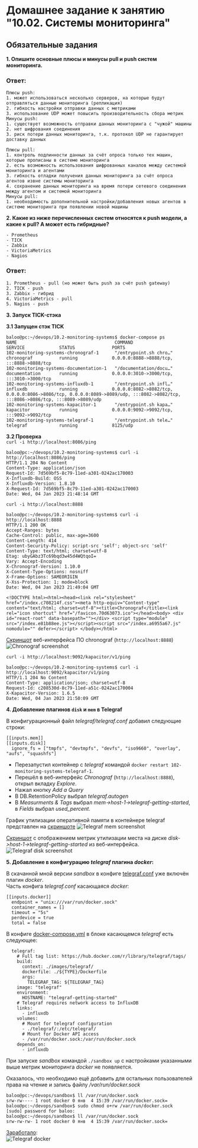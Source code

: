 # Домашнее задание к занятию "10.02. Системы мониторинга"

## Обязательные задания

**1. Опишите основные плюсы и минусы pull и push систем мониторинга.**

### Ответ:
```
Плюсы push:
1. может использоваться несколько серверов, на которые будут отправляться данные мониторинга (репликация)
2. гибкость настройки отправки данных с метриками
3. использование UDP может повысить производительность сбора метрик
Минусы push:
1. существует возможность отправки данных мониторинга с "чужой" машины
2. нет шифрования соединения
3. риск потери данных мониторинга, т.к. протокол UDP не гарантирует доставку данных

Плюсы pull:
1. контроль подлинности данных за счёт опроса только тех машин, которые прописаны в системе мониторинга
2. есть возможность использования шифрованных каналов между системой мониторинга и агентами
3. гибкость отладки получения данных мониторинга за счёт опроса агентов извне системы мониторинга
4. сохранение данных мониторинга на время потери сетевого соединения между агентом и системой мониторинга
Минусы pull:
1. необходимость дополнительной настройки/добавления новых агентов в системе мониторинга при появлении новой машины
```

**2. Какие из ниже перечисленных систем относятся к push модели, а какие к pull? А может есть гибридные?**

    - Prometheus 
    - TICK
    - Zabbix
    - VictoriaMetrics
    - Nagios

### Ответ:
```
1. Prometheus - pull (но может быть push за счёт push gateway)
2. TICK - push
3. Zabbix - гибрид
4. VictoriaMetrics - pull
5. Nagios - push
```

**3. Запуск TICK-стэка**

**3.1 Запущен стэк TICK**
```
baloo@pc:~/devops/10.2-monitoring-systems$ docker-compose ps
NAME                                     COMMAND                  SERVICE             STATUS              PORTS
102-monitoring-systems-chronograf-1      "/entrypoint.sh chro…"   chronograf          running             0.0.0.0:8888->8888/tcp, :::8888->8888/tcp
102-monitoring-systems-documentation-1   "/documentation/docu…"   documentation       running             0.0.0.0:3010->3000/tcp, :::3010->3000/tcp
102-monitoring-systems-influxdb-1        "/entrypoint.sh infl…"   influxdb            running             0.0.0.0:8082->8082/tcp, 0.0.0.0:8086->8086/tcp, 0.0.0.0:8089->8089/udp, :::8082->8082/tcp, :::8086->8086/tcp, :::8089->8089/udp
102-monitoring-systems-kapacitor-1       "/entrypoint.sh kapa…"   kapacitor           running             0.0.0.0:9092->9092/tcp, :::9092->9092/tcp
102-monitoring-systems-telegraf-1        "/entrypoint.sh tele…"   telegraf            running             8125/udp
```

**3.2 Проверка**  
`curl -i http://localhost:8086/ping`
```
baloo@pc:~/devops/10.2-monitoring-systems$ curl -i http://localhost:8086/ping
HTTP/1.1 204 No Content
Content-Type: application/json
Request-Id: 7d569bf5-8c79-11ed-a301-0242ac170003
X-Influxdb-Build: OSS
X-Influxdb-Version: 1.8.10
X-Request-Id: 7d569bf5-8c79-11ed-a301-0242ac170003
Date: Wed, 04 Jan 2023 21:48:14 GMT
```


`curl -i http://localhost:8888` 
```
baloo@pc:~/devops/10.2-monitoring-systems$ curl -i http://localhost:8888
HTTP/1.1 200 OK
Accept-Ranges: bytes
Cache-Control: public, max-age=3600
Content-Length: 414
Content-Security-Policy: script-src 'self'; object-src 'self'
Content-Type: text/html; charset=utf-8
Etag: ubyGAbz3Tc69bqd3w45d4WQtqoI=
Vary: Accept-Encoding
X-Chronograf-Version: 1.10.0
X-Content-Type-Options: nosniff
X-Frame-Options: SAMEORIGIN
X-Xss-Protection: 1; mode=block
Date: Wed, 04 Jan 2023 21:49:04 GMT

<!DOCTYPE html><html><head><link rel="stylesheet" href="/index.c708214f.css"><meta http-equiv="Content-type" content="text/html; charset=utf-8"><title>Chronograf</title><link rel="icon shortcut" href="/favicon.70d63073.ico"></head><body> <div id="react-root" data-basepath=""></div> <script type="module" src="/index.e81b88ee.js"></script><script src="/index.a6955a67.js" nomodule="" defer></script> </body></html>
```
[Скриншот](./files/chronograf.png "chronograf.png") веб-интерфейса ПО chronograf (`http://localhost:8888`)
![Chronograf screenshot](./files/chronograf.png)  



`curl -i http://localhost:9092/kapacitor/v1/ping`
```
baloo@pc:~/devops/10.2-monitoring-systems$ curl -i http://localhost:9092/kapacitor/v1/ping
HTTP/1.1 204 No Content
Content-Type: application/json; charset=utf-8
Request-Id: c208530d-8c79-11ed-a51c-0242ac170004
X-Kapacitor-Version: 1.6.5
Date: Wed, 04 Jan 2023 21:50:09 GMT
```

**4. Добавление плагинов `disk` и `mem` в Telegraf**

В конфигурационный файл *telegraf/telegraf.conf* добавил следующие строки:
```
[[inputs.mem]]
[[inputs.disk]]
  ignore_fs = ["tmpfs", "devtmpfs", "devfs", "iso9660", "overlay", "aufs", "squashfs"]
```

- Перезапустил контейнер с *telegraf* командой `docker restart 102-monitoring-systems-telegraf-1`.
- Перешёл в веб-интерфейс *Chronograf* (`http://localhost:8888`), открыл вкладку *Explore*.
- Нажал кнопку *Add a Query*
- В DB.RetentionPolicy выбрал *telegraf.autogen*
- В *Measurments & Tags* выбрал *mem->host-1->telegraf-getting-started*, в *Fields* выбрал *used_percent*.   


График утилизации оперативной памяти в контейнере telegraf представлен на [скриншоте](./files/telegraf_mem.png "mem.png")
![Telegraf mem screenshot](./files/telegraf_mem.png)

[Cкриншот](./files/telegraf_disk.png "disk.png") с отображением метрик утилизации места на диске *disk->host-1->telegraf-getting-started* из веб-интерфейса.  
![Telegraf disk screenshot](./files/telegraf_disk.png)


**5. Добавление в конфигурацию *telegraf* плагина *docker*:**

В скачанной мной версии *sandbox* в конфиге [telegraf.conf](./files/telegraf.conf "telegraf.conf") уже включён плагин *docker*.  
Часть конфига *telegraf.conf* касающаяся *docker*:
```
[[inputs.docker]]
  endpoint = "unix:///var/run/docker.sock"
  container_names = []
  timeout = "5s"
  perdevice = true
  total = false
```

В конфиге [docker-compose.yml](./files/docker-compose.yml "docker-compose.yml") в блоке касающемся *telegraf* есть следующее:
```
  telegraf:
    # Full tag list: https://hub.docker.com/r/library/telegraf/tags/
    build:
      context: ./images/telegraf/
      dockerfile: ./${TYPE}/Dockerfile
      args:
        TELEGRAF_TAG: ${TELEGRAF_TAG}
    image: "telegraf"
    environment:
      HOSTNAME: "telegraf-getting-started"
    # Telegraf requires network access to InfluxDB
    links:
      - influxdb
    volumes:
      # Mount for telegraf configuration
      - ./telegraf/:/etc/telegraf/
      # Mount for Docker API access
      - /var/run/docker.sock:/var/run/docker.sock
    depends_on:
      - influxdb
```
      
При запуске *sandbox* командой `./sandbox up` с настройками указанными выше метрик мониторинга *docker* не появляется.    
    
Оказалось, что необходимо ещё добавить для остальных пользователей права на чтение и запись файлу */var/run/docker.sock*   
   
```
baloo@pc:~/devops/sandbox$ ll /var/run/docker.sock 
srw-rw---- 1 root docker 0 янв  4 15:39 /var/run/docker.sock=
baloo@pc:~/devops/sandbox$ sudo chmod o+rw /var/run/docker.sock 
[sudo] password for baloo: 
baloo@pc:~/devops/sandbox$ ll /var/run/docker.sock 
srw-rw-rw- 1 root docker 0 янв  4 15:39 /var/run/docker.sock=
```
  
[Заработало](./files/docker-metrics.png):    
![Telegraf docker](./files/docker-metrics.png)

